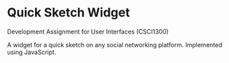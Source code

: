 Quick Sketch Widget
=========================
Development Assignment for User Interfaces (CSCI1300)

A widget for a quick sketch on any social networking platform. Implemented using JavaScript.
